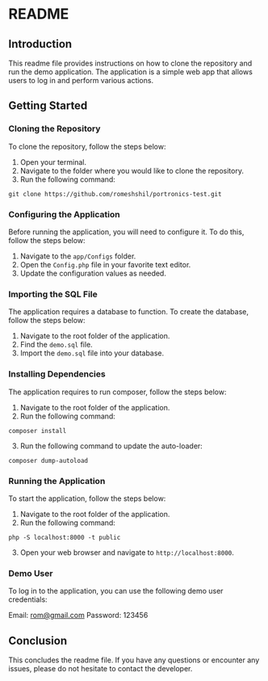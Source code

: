 # README

## Introduction
This readme file provides instructions on how to clone the repository and run the demo application. The application is a simple web app that allows users to log in and perform various actions. 

## Getting Started

### Cloning the Repository
To clone the repository, follow the steps below:

1. Open your terminal.
2. Navigate to the folder where you would like to clone the repository.
3. Run the following command:
```
git clone https://github.com/romeshshil/portronics-test.git
```

### Configuring the Application
Before running the application, you will need to configure it. To do this, follow the steps below:

1. Navigate to the `app/Configs` folder.
2. Open the `Config.php` file in your favorite text editor.
3. Update the configuration values as needed.

### Importing the SQL File
The application requires a database to function. To create the database, follow the steps below:

1. Navigate to the root folder of the application.
2. Find the `demo.sql` file.
3. Import the `demo.sql` file into your database.

### Installing Dependencies
The application requires to run composer, follow the steps below:

1. Navigate to the root folder of the application.
2. Run the following command:
```
composer install
```
3. Run the following command to update the auto-loader:
```
composer dump-autoload
```

### Running the Application
To start the application, follow the steps below:

1. Navigate to the root folder of the application.
2. Run the following command:
```
php -S localhost:8000 -t public
```
3. Open your web browser and navigate to `http://localhost:8000`.

### Demo User
To log in to the application, you can use the following demo user credentials:

Email: rom@gmail.com
Password: 123456

## Conclusion
This concludes the readme file. If you have any questions or encounter any issues, please do not hesitate to contact the developer.